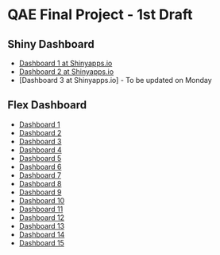 # QAE Final Project - 1st Draft

## Shiny Dashboard
- [Dashboard 1 at Shinyapps.io](https://lazyquant.shinyapps.io/eda_2022s_project/)
- [Dashboard 2 at Shinyapps.io](https://bororia.shinyapps.io/YBSMacroDB/)
- [Dashboard 3 at Shinyapps.io] - To be updated on Monday

## Flex Dashboard
- [Dashboard 1](QAE_Dashboard_Draft%20(1).html)
- [Dashboard 2](QAE_Dashboard_Draft%20(2).html)
- [Dashboard 3](QAE_Dashboard_Draft%20(3).html)
- [Dashboard 4](QAE_Dashboard_Draft%20(4).html)
- [Dashboard 5](QAE_Dashboard_Draft%20(5).html)
- [Dashboard 6](QAE_Dashboard_Draft%20(6).html)
- [Dashboard 7](QAE_Dashboard_Draft%20(7).html)
- [Dashboard 8](QAE_Dashboard_Draft%20(8).html)
- [Dashboard 9](QAE_Dashboard_Draft%20(9).html)
- [Dashboard 10](QAE_Dashboard_Draft%20(10).html)
- [Dashboard 11](QAE_Dashboard_Draft%20(11).html)
- [Dashboard 12](QAE_Dashboard_Draft%20(12).html)
- [Dashboard 13](QAE_Dashboard_Draft%20(13).html)
- [Dashboard 14](QAE_Dashboard_Draft%20(14).html)
- [Dashboard 15](QAE_Dashboard_Draft%20(15).html)
